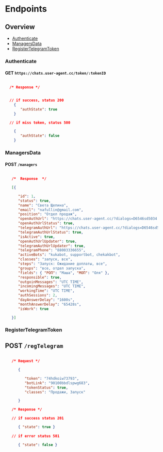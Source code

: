 # Endpoints

## Overview
* [Authenticate](#authenticate)
* [ManagersData](#managersdata)
* [RegisterTelegramToken](#registertelegramtoken)

### Authenticate
#### GET `https://chats.user-agent.cc/token/:tokenID`
 ```json

   /* Response */  


   // if success, status 200
     {
        "authState": true
     }

   // if miss token, status 500

     {
        "authState": false
     }

 ```

### ManagersData
#### POST `/managers`
  ```json

     /*  Response  */

     [{

        "id": 1,
        "status": true,
        "name": "Света Щепина",
        "email": "nafullin@gmail.com",
        "position": "Отдел продаж",
        "openAuthUrl": "https://chats.user-agent.cc/?dialogs=D6546sd5034!-*/72134*&%$msddsaSD",
        "openAuthUrlStatus": true,
        "telegramAuthUrl": "https://chats.user-agent.cc/?dialogs=D6546sd5034!-*/72134*&%$msddsaSD",
        "telegramAuthUrlStatus": true,
        "isActive": true,
        "openAuthUrlUpdater": true,
        "telegramAuthUrlUpdater": true,
        "telegramPhone": "88003336655",
        "activeBots": "kukabot, supportbot, chekakbot",
        "classes": "запуск, все",
        "steps": "Запуск: Ожидание доплаты, все",
        "groups": "все, отдел запуска",
        "fields": { "РОП": "Маша", "МОП": "Оля" },
        "responsible": true,
        "outgoinMessages": "UTC TIME",
        "incomingMessages": "UTC TIME",
        "workingTime": "UTC TIME",
        "authSessions": 2,
        "dayAnswerDelay": "1600s",
        "monthAnswerDelay": "65428s",
        "isWork": true

     }]

  ```

### RegisterTelegramToken 
## POST `/regTelegram`

  ```json

     /* Request */

        {

           "token": "74hdkoiw73793",
           "botLink": "90100bbdlspwg683",
           "tokenStatus": true,
           "classes": "Продажи, Запуск"

        }

     /* Response */

     // if success status 201

        { "state": true }
     
     // if error status 501

        { "state": false }

  ```

